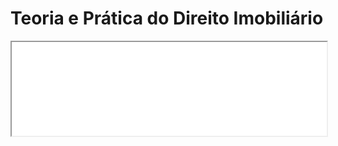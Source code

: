 <html>
  <head>
  </head>
  <body>
    <h1>Teoria e Prática do Direito Imobiliário</h1>
    <iframe src="/ebook.pdf" width="100%" height="auto">
    </iframe>
  </body>
</html>